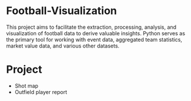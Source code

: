 # Football-Visualization
This project aims to facilitate the extraction, processing, analysis, and visualization of football data to derive valuable insights. Python serves as the primary tool for working with event data, aggregated team statistics, market value data, and various other datasets.

# Project
- Shot map
- Outfield player report
